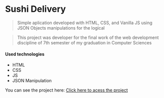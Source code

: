 # Sushi Delivery
> Simple aplication developed with HTML, CSS, and Vanilla JS using JSON Objects manipulations for the logical

> This project was developer for the final work of the web development discipline of 7th semester of my graduation in Computer Sciences

#### Used technologies
* HTML
* CSS
* JS
* JSON Manipulation

You can see the project here: [Click here to acess the project](http://erfilho.github.io/entrega_sushi_dev_web)
